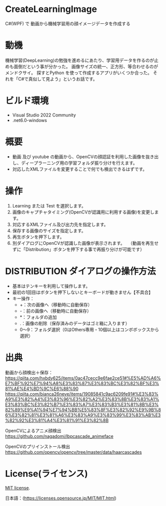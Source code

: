 # CreateLearningImage
C#(WPF) で 動画から機械学習用の顔イメージデータを作成する

# 動機
機械学習(DeepLearning)の勉強を進めるにあたり、学習用データを作るのが止めも面倒だという事が分かった。
画像サイズの統一、正方形、等合わせるのがメンドクサイ。
探すとPython を使って作成するアプリがいくつか合った。
それを「C#で真似して見よう」というお話です。

# ビルド環境
- Visual Studio 2022 Community
- .net6.0-windows

# 概要
- 動画 及び youtube の動画から、OpenCVの顔認証を利用した画像を抜き出し、ディープラーニング用の学習フォルダ振り分けを行えます。
- 対応したXMLファイルを変更することで何でも検出できるはずです。

# 操作
1. Learning または Test を選択します。
2. 画像のキャプチャタイミング(OpenCVが認識用に利用する画像)を変更します。
3. 対応するXMLファイル及び出力先を指定します。
4. 保存する画像のサイズを指定します。
5. 再生ボタンを押下します。
6. 別ダイアログにOpenCVが認識した画像が表示されます。
　（動画を再生せずに「Distribution」ボタンを押下する事で再振り分けが可能です）

# DISTRIBUTION ダイアログの操作方法
- 基本はテンキーを利用して操作します。
- 最初の1回目はボタンを押下しないとキーボードが動きません【不具合】
- キー操作：
  - +：次の画像へ（移動時に自動保存）
  - -：前の画像へ（移動時に自動保存）
  - *：フォルダの追加
  - .：画像の削除（保存済みのデータはゴミ箱に入ります）
  - 0～9：フォルダ選択（0はOthers専用・10個以上はコンボボックスから選択）

# 出典
動画から顔検出＋保存：
https://qiita.com/hxbdy625/items/0ac47cecc9e6fae2ce51#%E5%AD%A6%E7%BF%92%E7%94%A8%E3%83%87%E3%83%BC%E3%82%BF%E3%81%AE%E4%BD%9C%E6%88%90
https://qiita.com/bianca26neve/items/19085841c9ac6209fe91#%E3%83%A9%E3%82%A4%E3%83%96%E3%82%A2%E3%83%8B%E3%83%A1%E3%83%BC%E3%82%B7%E3%83%A7%E3%83%B3%E3%81%8B%E3%82%89%E9%A1%94%E7%94%BB%E5%83%8F%E3%82%92%E9%9B%86%E3%82%81%E3%81%A6%E3%83%A9%E3%83%99%E3%83%AB%E3%82%92%E3%81%A4%E3%81%91%E3%82%8B

OpenCVによるアニメ顔検出
https://github.com/nagadomi/lbpcascade_animeface

OpenCVのプリインストール検出
https://github.com/opencv/opencv/tree/master/data/haarcascades

# License(ライセンス)
[MIT license](https://en.wikipedia.org/wiki/MIT_License).

日本語：(https://licenses.opensource.jp/MIT/MIT.html)
